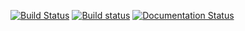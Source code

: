 [![Build Status](https://travis-ci.org/dartsim/dart.png?branch=master)](https://travis-ci.org/dartsim/dart)
[![Build status](https://ci.appveyor.com/api/projects/status/6rta8olo95bpu84r?svg=true)](https://ci.appveyor.com/project/jslee02/dart)
[![Documentation Status](https://readthedocs.org/projects/dart/badge/?version=latest)](https://readthedocs.org/projects/dart/?badge=latest)
